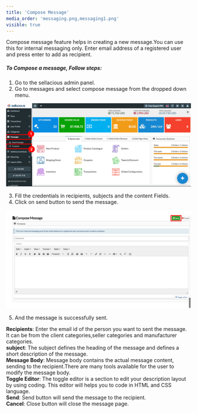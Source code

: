 ```yaml
---
title: 'Compose Message'
media_order: 'messaging.png,messaging1.png'
visible: true
---
```


Compose message feature helps in creating a new message.You can use this for internal messaging only. Enter email address of a registered user and press enter to add as recipient.

##### **To Compose a message, Follow steps:**

1. Go to the sellacious admin panel.
2. Go to messages and select compose message from the dropped down menu.

![](messaging.png)

3. Fill the credentials in recipients, subjects and the content Fields.
4. Click on send button to send the message.

![](messaging1.png)

5. And the message is successfully sent.


**Recipients**: Enter the email id of the person you want to sent the message. It can be from the client categories,seller categories and manufacturer categories.
<br>**subject**: The subject defines the heading of the message and defines a short description of the message.
<br>**Message Body**: Message body contains the actual message content, sending to the recipient.There are many tools available for the user to modify the message body.
<br>**Toggle Editor**: The toggle editor is a section to edit your description layout by using coding. This editor will helps you to code in HTML and CSS language.
<br>**Send**: Send button will send the message to the recipient. 
<br>**Cancel**: Close button will close the message page.
